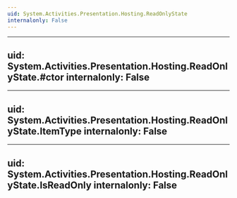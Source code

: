 ```yaml
---
uid: System.Activities.Presentation.Hosting.ReadOnlyState
internalonly: False
---
```


---
uid: System.Activities.Presentation.Hosting.ReadOnlyState.#ctor
internalonly: False
---

---
uid: System.Activities.Presentation.Hosting.ReadOnlyState.ItemType
internalonly: False
---

---
uid: System.Activities.Presentation.Hosting.ReadOnlyState.IsReadOnly
internalonly: False
---
